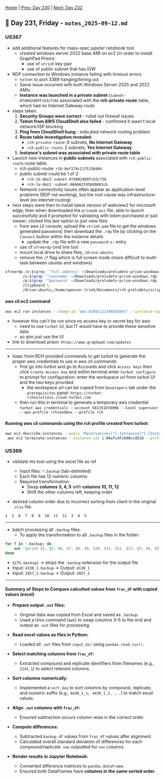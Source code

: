 [Home](../../main.md) | [Prev: Day 230](notes_2025-09-11.md) | [Next: Day 232](./notes_2025-09-13.md)

## 📝 Day 231, Friday - `notes_2025-09-12.md`


### US367
- add additional features for mass-spec jupyter notebook tool
    * created windows server 2022 base AMI on ec2 (in order to install GraphPad Prism):
        * use of `strinh` key-pair
        * use of public subnet that has IGW
- RDP connection to Windows instance failing with timeout errors
    * `telnet` to port 3389 hanging/timing out
    * Same issue occurred with both Windows Server 2025 and 2022 AMIs
    * **Instance was launched in a private subnet** (`subnet-074002489fcb3cf3b`) associated with the **rch-private-route** table, which had no Internet Gateway route
- steps taken:
    1. **Security Groups were correct** - ruled out firewall issues
    2. **Telnet from AWS CloudShell also failed** - confirmed it wasn't local network/ISP blocking
    3. **Ping from CloudShell hung** - indicated network routing problem
    4. **Route table investigation revealed**:
       - `rch-private-route`: 6 subnets, **No Internet Gateway**
       - `rch-public-route`: 2 subnets, **Yes Internet Gateway**
    5. **Instance's subnet was associated with private route table**
- Launch new instances in **public subnets** associated with `rch-public-route` route table.
    * rch-public-route: `rtb-0ef179c21f5136dd4`
    * public subnet could be 1 of 2: 
        * `rch-1b-dmz2`: `subnet-074002489fcb3cf3b`
        * `rch-1a-dmz1` : `subnet-06b662fd5609083cb`
    * Network connectivity issues often appear as application-level problems (RDP not working), but the root cause was infrastructure-level (no internet routing)
- next steps were then to install latest version of webview2 for microsoft edge; then when downloaded the `prism10.msi` file, able to launch successfully and it prompted for validating with token purchased or just viewer; clicked this last option to just view files
    * from aws UI console; upload the `strinh.pem` file to get the windows generated password; then download the `.rdp` file by clicking on the `Connect` button within the instance details
        * update the `.rdp` file with a new `password:s:` entry
    * use of `xfreerdp` cmd line tool
    * mount local drive to share files, `/drive:ubuntu`
    * remove the `/f` flag which is full screen mode (more difficult to multi-task between ubuntu and windows)

```bash
xfreerdp /v:$(grep '^full address' ~/Downloads/preludetx-prism-windows.rdp | cut -d':' -f3) \
        /u:$(grep '^username' ~/Downloads/preludetx-prism-windows.rdp | cut -d':' -f3) \
        /p:$(grep '^password' ~/Downloads/preludetx-prism-windows.rdp | cut -d':' -f3) \
        /clipboard \
        /drive:ubuntu,/home/spencer-trinh/Documents/rch-preludetx/scripts/notebooks/output_files
```

#### aws cli ec2 command

```bash
aws ec2 run-instances --image-id "ami-028dc1123403bd543" --instance-type "t3.micro" --key-name "strinh" --block-device-mappings '{"DeviceName":"/dev/sda1","Ebs":{"Encrypted":true,"DeleteOnTermination":true,"KmsKeyId":"arn:aws:kms:us-east-1:581351078906:key/2ec60e5b-730e-4f97-8f73-a35dda160929","SnapshotId":"snap-043e541b3f6be8b9d","VolumeSize":30,"VolumeType":"gp2"}}' --network-interfaces '{"SubnetId":"subnet-06b662fd5609083cb","AssociatePublicIpAddress":true,"DeviceIndex":0,"Groups":["sg-09f682ebd7007a345"]}' --credit-specification '{"CpuCredits":"unlimited"}' --tag-specifications '{"ResourceType":"instance","Tags":[{"Key":"Name","Value":"preludetx-prism-windows"}]}' --private-dns-name-options '{"HostnameType":"ip-name","EnableResourceNameDnsARecord":false,"EnableResourceNameDnsAAAARecord":false}' --count "1" --profile rchsandbox
```

- however this can't be run since no access key or secret key for aws
    * need to use `turbot` cli, but IT would have to provide these sensitive data
    * so atm just use the UI
- link to download prism: `https://www.graphpad.com/updates`

---

- Isaac from RCH provided commands to get turbot to generate the proper aws credentials to use in aws cli commands:
    * first go into turbot and go to Accounts and click `Access keys` then click `Create Access key` and within terminal enter `turbot configure` to prompt for configuration: enter the workspace url from turbot UI and the two keys provided
        * the workspace url can be copied from `Developers` tab under the `prerequisites` panel: `https://turbot-rchsolutions.cloud.turbot.com`
    * then run this in terminal to generate a temporary aws credential `turbot aws credentials --account 581351078906 --level superuser --aws-profile rchsandbox --profile rch`

#### Running aws cli commands using the rch profile created from turbot:

```bash
aws ec2 describe-instances --query "Reservations[*].Instances[*].[InstanceId,State.Name,Tags[?Key=='Name'].Value|[0]]" --output table --profile rchsandbox
 aws ec2 terminate-instances --instance-ids i-06efcdfcb98ccd53d --profile rchsandbox
```

### US369
- validate ms tool using the excel file as ref
    * Input files: `*.backup` (tab-delimited)
    * Each file has 12 numeric columns
    * Required transformation:
      * Swap **columns 3, 4, 5** with **columns 10, 11, 12**
      * Shift the other columns left, keeping order

- desired column order due to incorrect sorting from client in the original `.xlsx` file:
```
1  2  6  7  8  9  10  11  12  3  4  5
```

---

- batch processing all `.backup` files:
    * To apply the transformation to all `.backup` files in the folder:

```bash
for f in *.backup; do
    awk '{print $1, $2, $6, $7, $8, $9, $10, $11, $12, $13, $3, $4, $5}' OFS='\t' "$f" > "${f%.backup}"
done
```

* `${f%.backup}` → strips the `.backup` extension for the output file
* Input: `4130_1.backup` → Output: `4130_1`
* Input: `2857_2.backup` → Output: `2857_2`


---


#### Summary of Steps to Compare calculted values from `frac_df` with copied values (excel)

- **Prepare output `.out` files:**
    - Original data was copied from Excel and saved as `.backup`.
    - Used a Unix command (`awk`) to swap columns 3–5 to the end and output as `.out` files for processing.

- **Read excel values as files in Python:**
    - Loaded all `.out` files from `input_dir` using `pandas.read_csv()`.

- **Select matching columns from `frac_df`:**
    - Extracted compound and replicate identifiers from filenames (e.g., `2141_1`) to select relevant columns.

- **Sort columns numerically:**
    - Implemented a `sort_key` to sort columns by compound, replicate, and numeric suffix (e.g., `4430_1_1, 4430_1_2, ...`) to match excel values.

- **Align `.out` columns with `frac_df`:**
    - Ensured subtraction occurs column-wise in the correct order.

- **Compute differences:**
    - Subtracted `backup_df` values from `frac_df` values after alignment.
    - Calculated overall standard deviation of differences for each compound/replicate. `nan` outputted for `nan` columns.

- **Render results in Jupyter Notebook:**
    - Converted difference matrices to `pandas.DataFrame`.
    - Ensured both DataFrames have **columns in the same sorted order**.

